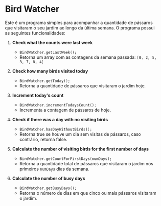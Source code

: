 # Bird Watcher

Este é um programa simples para acompanhar a quantidade de pássaros que visitaram o seu jardim ao longo da última semana. O programa possui as seguintes funcionalidades:

1. **Check what the counts were last week**
   - `BirdWatcher.getLastWeek();`
   - Retorna um array com as contagens da semana passada: `[0, 2, 5, 3, 7, 8, 4]`

2. **Check how many birds visited today**
   - `BirdWatcher.getToday();`
   - Retorna a quantidade de pássaros que visitaram o jardim hoje.

3. **Increment today's count**
   - `BirdWatcher.incrementTodaysCount();`
   - Incrementa a contagem de pássaros de hoje.

4. **Check if there was a day with no visiting birds**
   - `BirdWatcher.hasDayWithoutBirds();`
   - Retorna true se houve um dia sem visitas de pássaros, caso contrário, retorna false.

5. **Calculate the number of visiting birds for the first number of days**
   - `BirdWatcher.getCountForFirstDays(numDays);`
   - Retorna a quantidade total de pássaros que visitaram o jardim nos primeiros `numDays` dias da semana.

6. **Calculate the number of busy days**
   - `BirdWatcher.getBusyDays();`
   - Retorna o número de dias em que cinco ou mais pássaros visitaram o jardim.



